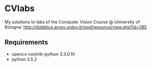 # CVlabs
My solutions to labs of the Computer Vision Course @ University of Bologna: http://didattica.arces.unibo.it/mod/resource/view.php?id=385

## Requirements

- opencv-contrib-python 3.3.0.10
- python 3.5.2
